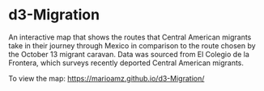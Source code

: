 # d3-Migration
An interactive map that shows the routes that Central American migrants take in their journey through Mexico in comparison to the route chosen by the October 13 migrant caravan. Data was sourced from El Colegio de la Frontera, which surveys recently deported Central American migrants.

To view the map: https://marioamz.github.io/d3-Migration/
